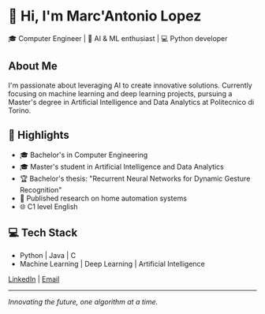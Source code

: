 # 👋 Hi, I'm Marc'Antonio Lopez

🎓 Computer Engineer | 🤖 AI & ML enthusiast | 💻 Python developer

## About Me

I'm passionate about leveraging AI to create innovative solutions. Currently focusing on machine learning and deep learning projects, pursuing a Master's degree in Artificial Intelligence and Data Analytics at Politecnico di Torino.

## 🚀 Highlights

- 🎓 Bachelor's in Computer Engineering
- 🎓 Master's student in Artificial Intelligence and Data Analytics
- 🏆 Bachelor's thesis: "Recurrent Neural Networks for Dynamic Gesture Recognition"
- 📘 Published research on home automation systems
- 🌐 C1 level English

## 💻 Tech Stack

- Python | Java | C
- Machine Learning | Deep Learning | Artificial Intelligence

[LinkedIn](www.linkedin.com/in/marc-antonio-lopez-50033b234) | [Email](mailto:marcantoniolopez0@gmail.com)

---

*Innovating the future, one algorithm at a time.*
